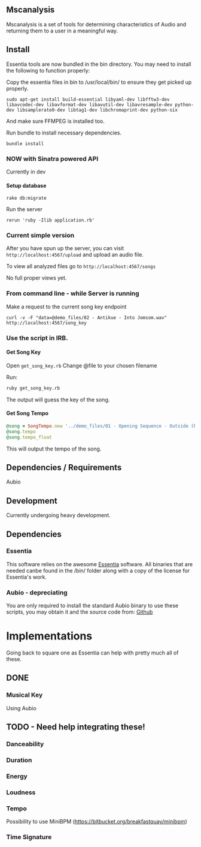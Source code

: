 ## Mscanalysis

Mscanalysis is a set of tools for determining characteristics of Audio and returning them to a user in a meaningful way.

## Install

Essentia tools are now bundled in the bin directory. You may need to install the following to function properly:

Copy the essentia files in bin to /usr/local/bin/ to ensure they get picked up properly.

```sudo apt-get install build-essential libyaml-dev libfftw3-dev libavcodec-dev libavformat-dev libavutil-dev libavresample-dev python-dev libsamplerate0-dev libtag1-dev libchromaprint-dev python-six```

And make sure FFMPEG is installed too.

Run bundle to install necessary dependencies.

```
bundle install
```

### NOW with Sinatra powered API

Currently in dev

#### Setup database

```
rake db:migrate
```

Run the server

```
rerun 'ruby -Ilib application.rb'
```

### Current simple version

After you have spun up the server, you can visit ```http://localhost:4567/upload``` and upload an audio file.

To view all analyzed files go to ```http://localhost:4567/songs```

No full proper views yet.

### From command line - while Server is running

Make a request to the current song key endpoint

```
curl -v -F "data=@demo_files/02 - Antikue - Into Jomsom.wav" http://localhost:4567/song_key
```

### Use the script in IRB.

#### Get Song Key

Open ```get_song_key.rb``` Change @file to your chosen filename

Run:

```sh
ruby get_song_key.rb
```

The output will guess the key of the song.

#### Get Song Tempo

```ruby
@song = SongTempo.new '../demo_files/01 - Opening Sequence - Outside (Raining).mp3'
@song.tempo
@song.tempo_float
```

This will output the tempo of the song.

## Dependencies / Requirements

Aubio

## Development

Currently undergoing heavy development.

## Dependencies

### Essentia

This software relies on the awesome [Essentia](https://github.com/MTG/essentia) software. All binaries that are needed canbe found in the /bin/ folder along with a copy of the license for Essentia's work.

### Aubio - depreciating

You are only required to install the standard Aubio binary to use these scripts, you may obtain it and the source code from:
[Github](https://github.com/aubio/aubio/)


# Implementations

Going back to square one as Essentia can help with pretty much all of these.


## DONE

### Musical Key

Using Aubio

## TODO - Need help integrating these!

### Danceability

### Duration

### Energy

### Loudness

### Tempo

Possibility to use MiniBPM (https://bitbucket.org/breakfastquay/minibpm)

### Time Signature
